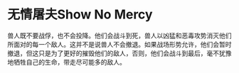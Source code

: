 # 无情屠夫Show No Mercy

兽人既不要战俘，也不会投降。他们会战斗到死，兽人以凶猛和恶毒攻势消灭他们所面对的每一个敌人。这并不是说兽人不会撤退。如果战场形势允许，他们会暂时撤退，但这只是为了更好的摧毁他们的敌人，否则，他们会战斗到最后，毫不犹豫地牺牲自己的生命，带走尽可能多的敌人。

 
